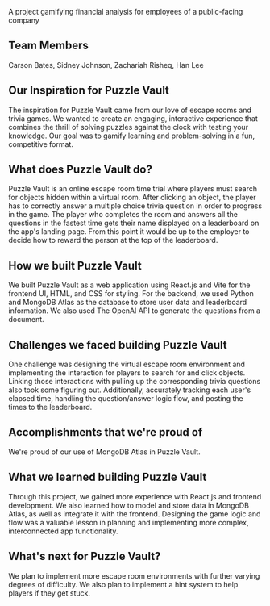 A project gamifying financial analysis for employees of a public-facing company

## Team Members
Carson Bates, Sidney Johnson, Zachariah Risheq, Han Lee

## Our Inspiration for Puzzle Vault

The inspiration for Puzzle Vault came from our love of escape rooms and trivia games. We wanted to create an engaging, interactive experience that combines the thrill of solving puzzles against the clock with testing your knowledge. Our goal was to gamify learning and problem-solving in a fun, competitive format.

## What does Puzzle Vault do?

Puzzle Vault is an online escape room time trial where players must search for objects hidden within a virtual room. After clicking an object, the player has to correctly answer a multiple choice trivia question in order to progress in the game. The player who completes the room and answers all the questions in the fastest time gets their name displayed on a leaderboard on the app's landing page. From this point it would be up to the employer to decide how to reward the person at the top of the leaderboard.

## How we built Puzzle Vault

We built Puzzle Vault as a web application using React.js and Vite for the frontend UI, HTML, and CSS for styling. For the backend, we used  Python and MongoDB Atlas as the database to store user data and leaderboard information. We also used The OpenAI API to generate the questions from a document.

## Challenges we faced building Puzzle Vault

One challenge was designing the virtual escape room environment and implementing the interaction for players to search for and click objects. Linking those interactions with pulling up the corresponding trivia questions also took some figuring out. Additionally, accurately tracking each user's elapsed time, handling the question/answer logic flow, and posting the times to the leaderboard.

## Accomplishments that we're proud of

We're proud of our use of MongoDB Atlas in Puzzle Vault. 

## What we learned building Puzzle Vault

Through this project, we gained more experience with React.js and frontend development. We also learned how to model and store data in MongoDB Atlas, as well as integrate it with the frontend. Designing the game logic and flow was a valuable lesson in planning and implementing more complex, interconnected app functionality.

## What's next for Puzzle Vault?
We plan to implement more escape room environments with further varying degrees of difficulty. We also plan to implement a hint system to help players if they get stuck.

